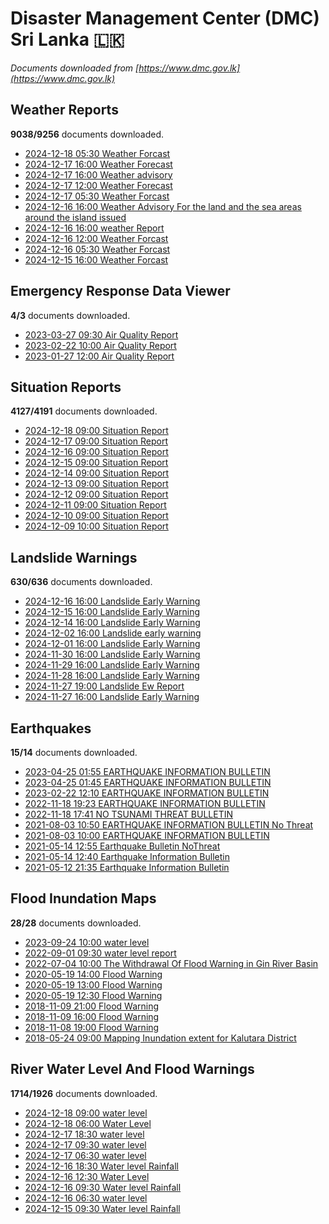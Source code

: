 # Disaster Management Center (DMC) Sri Lanka :sri_lanka:

*Documents downloaded from [https://www.dmc.gov.lk](https://www.dmc.gov.lk)*

## Weather Reports

**9038/9256** documents downloaded.

* [2024-12-18 05:30 Weather Forcast](data/weather-reports/20241218.0530.weather-forcast.pdf)
* [2024-12-17 16:00 Weather Forecast](data/weather-reports/20241217.1600.weather-forecast.pdf)
* [2024-12-17 16:00 Weather advisory](data/weather-reports/20241217.1600.weather-advisory.pdf)
* [2024-12-17 12:00 Weather Forecast](data/weather-reports/20241217.1200.weather-forecast.pdf)
* [2024-12-17 05:30 Weather Forcast](data/weather-reports/20241217.0530.weather-forcast.pdf)
* [2024-12-16 16:00 Weather Advisory For the land and the sea areas around the island issued](data/weather-reports/20241216.1600.weather-advisory-for-the-land-and-the-sea-areas-around-the-island-issued.pdf)
* [2024-12-16 16:00 weather Report](data/weather-reports/20241216.1600.weather-report.pdf)
* [2024-12-16 12:00 Weather Forcast](data/weather-reports/20241216.1200.weather-forcast.pdf)
* [2024-12-16 05:30 Weather Forcast](data/weather-reports/20241216.0530.weather-forcast.pdf)
* [2024-12-15 16:00 Weather Forcast](data/weather-reports/20241215.1600.weather-forcast.pdf)

## Emergency Response Data Viewer

**4/3** documents downloaded.

* [2023-03-27 09:30 Air Quality Report](data/emergency-response-data-viewer/20230327.0930.air-quality-report.pdf)
* [2023-02-22 10:00 Air Quality Report](data/emergency-response-data-viewer/20230222.1000.air-quality-report.pdf)
* [2023-01-27 12:00 Air Quality Report](data/emergency-response-data-viewer/20230127.1200.air-quality-report.pdf)

## Situation Reports

**4127/4191** documents downloaded.

* [2024-12-18 09:00 Situation Report](data/situation-reports/20241218.0900.situation-report.pdf)
* [2024-12-17 09:00 Situation Report](data/situation-reports/20241217.0900.situation-report.pdf)
* [2024-12-16 09:00 Situation Report](data/situation-reports/20241216.0900.situation-report.pdf)
* [2024-12-15 09:00 Situation Report](data/situation-reports/20241215.0900.situation-report.pdf)
* [2024-12-14 09:00 Situation Report](data/situation-reports/20241214.0900.situation-report.pdf)
* [2024-12-13 09:00 Situation Report](data/situation-reports/20241213.0900.situation-report.pdf)
* [2024-12-12 09:00 Situation Report](data/situation-reports/20241212.0900.situation-report.pdf)
* [2024-12-11 09:00 Situation Report](data/situation-reports/20241211.0900.situation-report.pdf)
* [2024-12-10 09:00 Situation Report](data/situation-reports/20241210.0900.situation-report.pdf)
* [2024-12-09 10:00 Situation Report](data/situation-reports/20241209.1000.situation-report.pdf)

## Landslide Warnings

**630/636** documents downloaded.

* [2024-12-16 16:00 Landslide Early Warning](data/landslide-warnings/20241216.1600.landslide-early-warning.pdf)
* [2024-12-15 16:00 Landslide Early Warning](data/landslide-warnings/20241215.1600.landslide-early-warning.pdf)
* [2024-12-14 16:00 Landslide Early Warning](data/landslide-warnings/20241214.1600.landslide-early-warning.pdf)
* [2024-12-02 16:00 Landslide early warning](data/landslide-warnings/20241202.1600.landslide-early-warning.pdf)
* [2024-12-01 16:00 Landslide Early Warning](data/landslide-warnings/20241201.1600.landslide-early-warning.pdf)
* [2024-11-30 16:00 Landslide Early Warning](data/landslide-warnings/20241130.1600.landslide-early-warning.pdf)
* [2024-11-29 16:00 Landslide Early Warning](data/landslide-warnings/20241129.1600.landslide-early-warning.pdf)
* [2024-11-28 16:00 Landslide Early Warning](data/landslide-warnings/20241128.1600.landslide-early-warning.pdf)
* [2024-11-27 19:00 Landslide Ew Report](data/landslide-warnings/20241127.1900.landslide-ew-report.pdf)
* [2024-11-27 16:00 Landslide Early Warning](data/landslide-warnings/20241127.1600.landslide-early-warning.pdf)

## Earthquakes

**15/14** documents downloaded.

* [2023-04-25 01:55 EARTHQUAKE INFORMATION BULLETIN](data/earthquakes/20230425.0155.earthquake-information-bulletin.pdf)
* [2023-04-25 01:45 EARTHQUAKE INFORMATION BULLETIN](data/earthquakes/20230425.0145.earthquake-information-bulletin.pdf)
* [2023-02-22 12:10 EARTHQUAKE INFORMATION BULLETIN](data/earthquakes/20230222.1210.earthquake-information-bulletin.pdf)
* [2022-11-18 19:23 EARTHQUAKE INFORMATION BULLETIN](data/earthquakes/20221118.1923.earthquake-information-bulletin.pdf)
* [2022-11-18 17:41 NO TSUNAMI THREAT BULLETIN](data/earthquakes/20221118.1741.no-tsunami-threat-bulletin.pdf)
* [2021-08-03 10:50 EARTHQUAKE INFORMATION BULLETIN No Threat](data/earthquakes/20210803.1050.earthquake-information-bulletin-no-threat.pdf)
* [2021-08-03 10:00 EARTHQUAKE INFORMATION BULLETIN](data/earthquakes/20210803.1000.earthquake-information-bulletin.pdf)
* [2021-05-14 12:55 Earthquake Bulletin NoThreat](data/earthquakes/20210514.1255.earthquake-bulletin-nothreat.pdf)
* [2021-05-14 12:40 Earthquake Information Bulletin](data/earthquakes/20210514.1240.earthquake-information-bulletin.pdf)
* [2021-05-12 21:35 Earthquake Information Bulletin](data/earthquakes/20210512.2135.earthquake-information-bulletin.pdf)

## Flood Inundation Maps

**28/28** documents downloaded.

* [2023-09-24 10:00 water level](data/flood-inundation-maps/20230924.1000.water-level.pdf)
* [2022-09-01 09:30 water level report](data/flood-inundation-maps/20220901.0930.water-level-report.pdf)
* [2022-07-04 10:00 The Withdrawal Of Flood Warning in Gin River Basin](data/flood-inundation-maps/20220704.1000.the-withdrawal-of-flood-warning-in-gin-river-basin.pdf)
* [2020-05-19 14:00 Flood Warning](data/flood-inundation-maps/20200519.1400.flood-warning.pdf)
* [2020-05-19 13:00 Flood Warning](data/flood-inundation-maps/20200519.1300.flood-warning.pdf)
* [2020-05-19 12:30 Flood Warning](data/flood-inundation-maps/20200519.1230.flood-warning.pdf)
* [2018-11-09 21:00 Flood Warning](data/flood-inundation-maps/20181109.2100.flood-warning.PDF)
* [2018-11-09 16:00 Flood Warning](data/flood-inundation-maps/20181109.1600.flood-warning.PDF)
* [2018-11-08 19:00 Flood Warning](data/flood-inundation-maps/20181108.1900.flood-warning.PDF)
* [2018-05-24 09:00 Mapping Inundation extent for Kalutara District](data/flood-inundation-maps/20180524.0900.mapping-inundation-extent-for-kalutara-district.pdf)

## River Water Level And Flood Warnings

**1714/1926** documents downloaded.

* [2024-12-18 09:00 water level](data/river-water-level-and-flood-warnings/20241218.0900.water-level.pdf)
* [2024-12-18 06:00 Water Level](data/river-water-level-and-flood-warnings/20241218.0600.water-level.pdf)
* [2024-12-17 18:30 water level](data/river-water-level-and-flood-warnings/20241217.1830.water-level.jpg)
* [2024-12-17 09:30 water level](data/river-water-level-and-flood-warnings/20241217.0930.water-level.jpg)
* [2024-12-17 06:30 water level](data/river-water-level-and-flood-warnings/20241217.0630.water-level.jpg)
* [2024-12-16 18:30 Water level  Rainfall](data/river-water-level-and-flood-warnings/20241216.1830.water-level-rainfall.jpg)
* [2024-12-16 12:30 Water Level](data/river-water-level-and-flood-warnings/20241216.1230.water-level.jpg)
* [2024-12-16 09:30 Water level  Rainfall](data/river-water-level-and-flood-warnings/20241216.0930.water-level-rainfall.jpg)
* [2024-12-16 06:30 water level](data/river-water-level-and-flood-warnings/20241216.0630.water-level.jpg)
* [2024-12-15 09:30 Water level  Rainfall](data/river-water-level-and-flood-warnings/20241215.0930.water-level-rainfall.jpg)
